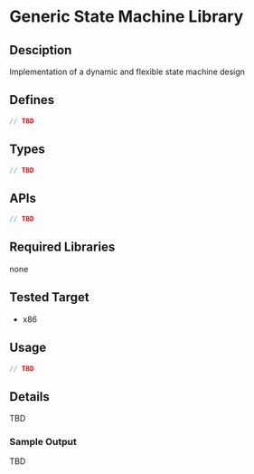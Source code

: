 # Generic State Machine Library
## Desciption
Implementation of a dynamic and flexible state machine design
## Defines
```C
// TBD
```
## Types
```C
// TBD
```
## APIs
```C
// TBD
```
## Required Libraries
none
## Tested Target
- x86
## Usage
```C
// TBD
```
## Details
TBD
### Sample Output
TBD

